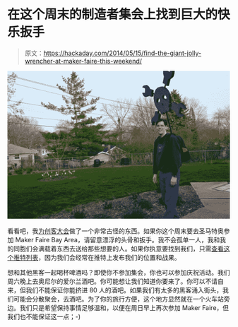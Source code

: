 # 在这个周末的制造者集会上找到巨大的快乐扳手

> 原文：<https://hackaday.com/2014/05/15/find-the-giant-jolly-wrencher-at-maker-faire-this-weekend/>

![scaled_DSC_0038](img/ed58df29e88da7c2ec2867cb9dea834c.png)

看看吧，我[为创客大会](http://hackaday.io/project/1159-Foam-Jolly-Wrencher)做了一个非常古怪的东西。如果你这个周末要去圣马特奥参加 Maker Faire Bay Area，请留意漂浮的头骨和扳手。我不会孤单一人，我和我的同胞们会满载着东西去送给那些想要的人。如果你执意要找到我们，只需[查看这个推特列表](https://twitter.com/hackaday/lists/makerfaire-hackaday-crew)，因为我们会经常在推特上发布我们的位置和战果。

想和其他黑客一起喝杯啤酒吗？即使你不参加集会，你也可以参加庆祝活动。我们周六晚上去奥尼尔的爱尔兰酒吧。你可能想让我们知道你要来了。你可以不请自来，但我们不能保证你能挤进 80 人的酒吧。如果我们有太多的黑客涌入街头，我们可能会分散聚会，去酒吧。为了你的旅行方便，这个地方显然就在一个火车站旁边。我们只是希望保持事情足够温和，以便在周日早上再次参加 Maker Faire，但我们也不能保证这一点；-)